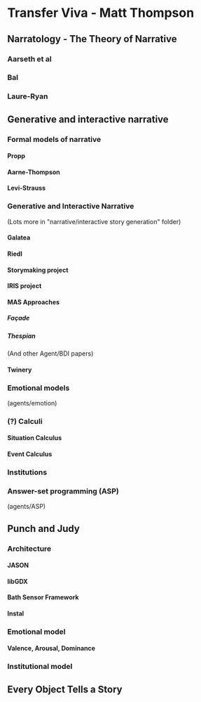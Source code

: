 # Transfer Viva - Matt Thompson

<!-- for later
## NII Internship

### Faceted Browsing

### Artfinder

-->

## Narratology - The Theory of Narrative

### Aarseth et al

### Bal

### Laure-Ryan

## Generative and interactive narrative

### Formal models of narrative

#### Propp

#### Aarne-Thompson

#### Levi-Strauss

### Generative and Interactive Narrative

(Lots more in "narrative/interactive story generation" folder)

#### Galatea

#### Riedl

#### Storymaking project

#### IRIS project

#### MAS Approaches

##### Façade

##### Thespian

(And other Agent/BDI papers)

#### Twinery

### Emotional models

(agents/emotion)

### (?) Calculi

#### Situation Calculus

#### Event Calculus

### Institutions

### Answer-set programming (ASP)

(agents/ASP)

## Punch and Judy

### Architecture

#### JASON

#### libGDX

#### Bath Sensor Framework

#### Instal

### Emotional model

#### Valence, Arousal, Dominance

### Institutional model

## Every Object Tells a Story


